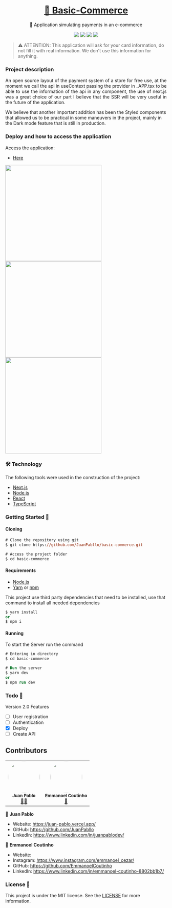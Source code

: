 <h1 align="center">
    <a href="#">🔗 Basic-Commerce</a>
</h1>
<p align="center">🚀 Application simulating payments in an e-commerce</p>
<p align="center">
  <img src="https://img.shields.io/static/v1?label=next&message=framework&color=blue&style=for-the-badge&logo=next"/>
  <img src="https://img.shields.io/static/v1?label=Vercel&message=deploy&color=blue&style=for-the-badge&logo=vercel"/>
  <img src="http://img.shields.io/static/v1?label=License&message=MIT&color=green&style=for-the-badge"/>
  <img src="http://img.shields.io/static/v1?label=STATUS&message=EM%20DESENVOLVIMENTO&color=RED&style=for-the-badge"/>
</p>

> ⚠️ ATTENTION: This application will ask for your card information, do not fill it with real information. We don't use this information for anything.

### Project description

<p align="justify">
  An open source layout of the payment system of a store for free use, at the moment we call the api in useContext passing the provider in _APP.tsx to be able to use the information of the api in any component, the use of next.js was a great choice of our part I believe that the SSR will be very useful in the future of the application.

We believe that another important addition has been the Styled components that allowed us to be practical in some maneuvers in the project, mainly in the Dark mode feature that is still in production. 
</p>

### Deploy and how to access the application

Access the application:

- [Here](https://basic-commerce.vercel.app/)

<img width="300" src=".github/images/index.jpeg" />
<img width="300" src=".github/images/index2.jpeg" />
<img width="300" src=".github/images/index3.jpeg" />

### 🛠 Technology

The following tools were used in the construction of the project:

- [Next.js](https://nextjs.org/)
- [Node.js](https://nodejs.org/en/)
- [React](https://pt-br.reactjs.org/)
- [TypeScript](https://www.typescriptlang.org/)

### Getting Started 🚀

#### Cloning

```ps
# Clone the repository using git
$ git clone https://github.com/JuanPabllo/basic-commerce.git

# Access the project folder
$ cd basic-commerce
```

#### Requirements

- [Node.js](https://nodejs.org/en/)
- [Yarn](https://yarnpkg.com/) or [npm](https://www.npmjs.com/)

This project use third party dependencies that need to be installed, use that command to install all needed dependencies

```ps
$ yarn install
or
$ npm i
```

#### Running

To start the Server run the command

```ps
# Entering in directory
$ cd basic-commerce

# Run the server
$ yarn dev
or
$ npm run dev
```

### Todo 📌

Version 2.0 Features

- [ ] User registration
- [ ] Authentication
- [X] Deploy
- [ ] Create API

## Contributors

<table>
  <tr>
    <td align="center"><a><img style="border-radius: 50%;" src="https://avatars.githubusercontent.com/u/59495901?v=4" width="100px;" alt=""/><br /><sub><b>Juan Pablo</b></sub></a><br /><a href="https://github.com/JuanPabllo" title="JuanPabllo">👨‍🚀</a></td>
    <td align="center"><a><img style="border-radius: 50%;" src="https://avatars.githubusercontent.com/u/61562882?v=4" width="100px;" alt=""/><br /><sub><b>Emmanoel Coutinho </b></sub></a><br /><a href="https://github.com/EmmanoelCoutinho" title="EmmanoelCoutinho">🚀</a></td>
  </tr>
</table>

👤 **Juan Pablo**

- Website: https://juan-pablo.vercel.app/
- GitHub: https://github.com/JuanPabllo
- LinkedIn: https://www.linkedin.com/in/juanpablodev/

👤 **Emmanoel Coutinho**

- Website:
- Instagram: https://www.instagram.com/emmanoel_cezar/
- GitHub: https://github.com/EmmanoelCoutinho
- LinkedIn: https://www.linkedin.com/in/emmanoel-coutinho-8802bb1b7/

### License 📝

This project is under the MIT license. See the [LICENSE](https://github.com/juanpabllo/basic-commerce/blob/main/license) for more information.
